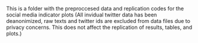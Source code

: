 This is a folder with the preproccesed data and replication codes for the social media indicator plots
(All invidual twitter data has been deanonimized, raw texts and twitter ids are excluded from data files due to privacy concerns. This does not affect the replication of results, tables, and plots.)

